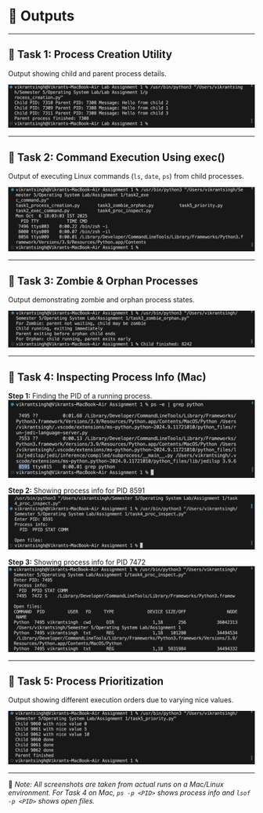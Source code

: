 # 📂 Outputs  

---

## 🔹 Task 1: Process Creation Utility  
Output showing child and parent process details.  

![Task 1 Output](screenshots/task1.png)  

---

## 🔹 Task 2: Command Execution Using exec()  
Output of executing Linux commands (`ls`, `date`, `ps`) from child processes.  

![Task 2 Output](screenshots/task2.png)  

---

## 🔹 Task 3: Zombie & Orphan Processes  
Output demonstrating zombie and orphan process states.  

![Task 3 Output](screenshots/task3.png)  

---

## 🔹 Task 4: Inspecting Process Info (Mac)  
**Step 1:** Finding the PID of a running process.  
![Task 4 Step 1 - Find PID](screenshots/task4_a.png)  

**Step 2:** Showing process info for PID 8591  
![Task 4 - PID 8591 Output](screenshots/task4_b.png)  

**Step 3:** Showing process info for PID 7472  
![Task 4 - PID 7472 Output](screenshots/task4_c.png)  

---

## 🔹 Task 5: Process Prioritization  
Output showing different execution orders due to varying nice values.  

![Task 5 Output](screenshots/task5.png)  

---

📌 *Note: All screenshots are taken from actual runs on a Mac/Linux environment. For Task 4 on Mac, `ps -p <PID>` shows process info and `lsof -p <PID>` shows open files.*
